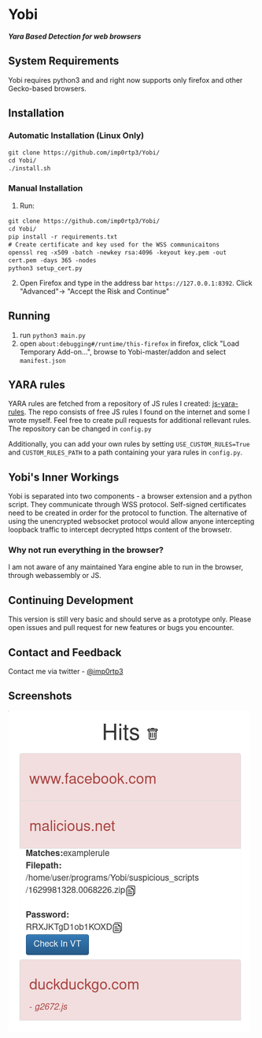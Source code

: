# Yobi

***Yara Based Detection for web browsers***

## System Requirements

Yobi requires python3 and and right now supports only firefox and other Gecko-based browsers.

## Installation

### Automatic Installation (Linux Only)

```
git clone https://github.com/imp0rtp3/Yobi/
cd Yobi/
./install.sh
```

### Manual Installation

1. Run:
```
git clone https://github.com/imp0rtp3/Yobi/
cd Yobi/
pip install -r requirements.txt
# Create certificate and key used for the WSS communicaitons
openssl req -x509 -batch -newkey rsa:4096 -keyout key.pem -out cert.pem -days 365 -nodes 
python3 setup_cert.py
```
2. Open Firefox and type in the address bar `https://127.0.0.1:8392`. Click "Advanced"-> "Accept the Risk and Continue"

## Running

1. run `python3 main.py`
2. open `about:debugging#/runtime/this-firefox` in firefox, click "Load Temporary Add-on...", browse to Yobi-master/addon and select `manifest.json`


## YARA rules

YARA rules are fetched from a repository of JS rules I created: [js-yara-rules](https://github.com/imp0rtp3/js-yara-rules/). The repo consists of free JS rules I found on the internet and some I wrote myself. Feel free to create pull requests for additional rellevant rules. 
The repository can be changed in `config.py`

Additionally, you can add your own rules by setting `USE_CUSTOM_RULES=True` and `CUSTOM_RULES_PATH` to a path containing your yara rules in `config.py`.

## Yobi's Inner Workings

Yobi is separated into two components - a browser extension and a python script.
They communicate through WSS protocol. Self-signed certificates need to be created in order for the protocol to function. The alternative of using the unencrypted websocket protocol would allow anyone intercepting loopback traffic to intercept decrypted https content of the browsetr.

### Why not run everything in the browser?

I am not aware of any maintained Yara engine able to run in the browser, through webassembly or JS.

## Continuing Development

This version is still very basic and should serve as a prototype only. Please open issues and pull request for new features or bugs you encounter.

## Contact and Feedback

Contact me via twitter - [@imp0rtp3](https://twitter.com/imp0rtp3/)

## Screenshots

![Yobi alerts Dashboard](https://raw.githubusercontent.com/imp0rtp3/Yobi/main/imgs/scr1.png)

